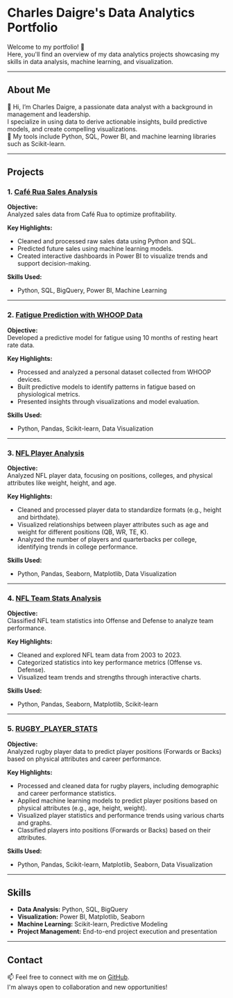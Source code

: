 # Charles Daigre's Data Analytics Portfolio  

Welcome to my portfolio! 🚀  
Here, you'll find an overview of my data analytics projects showcasing my skills in data analysis, machine learning, and visualization.  

---

## **About Me**  
👋 Hi, I’m Charles Daigre, a passionate data analyst with a background in management and leadership.  
I specialize in using data to derive actionable insights, build predictive models, and create compelling visualizations.  
🔧 My tools include Python, SQL, Power BI, and machine learning libraries such as Scikit-learn.  

---

## **Projects**  

### 1. [Café Rua Sales Analysis](https://github.com/charlesdaigre/project_lewagon_rua)  
**Objective:**  
Analyzed sales data from Café Rua to optimize profitability.  

**Key Highlights:**  
- Cleaned and processed raw sales data using Python and SQL.  
- Predicted future sales using machine learning models.  
- Created interactive dashboards in Power BI to visualize trends and support decision-making.  

**Skills Used:**  
- Python, SQL, BigQuery, Power BI, Machine Learning  

---

### 2. [Fatigue Prediction with WHOOP Data](https://github.com/charlesdaigre/PROJECT_WHOOP)  
**Objective:**  
Developed a predictive model for fatigue using 10 months of resting heart rate data.  

**Key Highlights:**  
- Processed and analyzed a personal dataset collected from WHOOP devices.  
- Built predictive models to identify patterns in fatigue based on physiological metrics.  
- Presented insights through visualizations and model evaluation.  

**Skills Used:**  
- Python, Pandas, Scikit-learn, Data Visualization  

---

### 3. [NFL Player Analysis](https://github.com/charlesdaigre/PROJECT_NFL_2)  
**Objective:**  
Analyzed NFL player data, focusing on positions, colleges, and physical attributes like weight, height, and age.  

**Key Highlights:**  
- Cleaned and processed player data to standardize formats (e.g., height and birthdate).  
- Visualized relationships between player attributes such as age and weight for different positions (QB, WR, TE, K).  
- Analyzed the number of players and quarterbacks per college, identifying trends in college performance.  

**Skills Used:**  
- Python, Pandas, Seaborn, Matplotlib, Data Visualization  

---

### 4. [NFL Team Stats Analysis](https://github.com/charlesdaigre/PROJECT-NFL)  
**Objective:**  
Classified NFL team statistics into Offense and Defense to analyze team performance.  

**Key Highlights:**  
- Cleaned and explored NFL team data from 2003 to 2023.  
- Categorized statistics into key performance metrics (Offense vs. Defense).  
- Visualized team trends and strengths through interactive charts.  

**Skills Used:**  
- Python, Pandas, Seaborn, Matplotlib, Scikit-learn  

---

### 5. [RUGBY_PLAYER_STATS](https://github.com/charlesdaigre/RUGBY_PLAYER_STATS)  
**Objective:**  
Analyzed rugby player data to predict player positions (Forwards or Backs) based on physical attributes and career performance.  

**Key Highlights:**  
- Processed and cleaned data for rugby players, including demographic and career performance statistics.  
- Applied machine learning models to predict player positions based on physical attributes (e.g., age, height, weight).  
- Visualized player statistics and performance trends using various charts and graphs.  
- Classified players into positions (Forwards or Backs) based on their attributes.  

**Skills Used:**  
- Python, Pandas, Scikit-learn, Matplotlib, Seaborn, Data Visualization  

---

## **Skills**  
- **Data Analysis:** Python, SQL, BigQuery  
- **Visualization:** Power BI, Matplotlib, Seaborn  
- **Machine Learning:** Scikit-learn, Predictive Modeling  
- **Project Management:** End-to-end project execution and presentation  

---

## **Contact**  
📫 Feel free to connect with me on [GitHub](https://github.com/charlesdaigre).  
I'm always open to collaboration and new opportunities!

